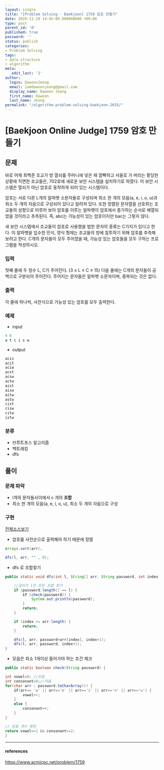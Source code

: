 ```yaml
---
layout: single
title: "[Problem Solving - Baekjoon] 1759 암호 만들기"
date: 2020-11-29 14:45:00.000000000 +09:00
type: post
parent_id: '0'
published: true
password: ''
status: publish
categories:
- Problem Solving
tags:
- data structure
- algorithm
meta:
  _edit_last: '2'
author:
  login: DawoonJeong
  email: iamdawoonjeong@gmail.com
  display_name: Dawoon Jeong
  first_name: Dawoon
  last_name: Jeong
permalink: "/algorithm-problem-solving-baekjoon-2655/"
---
```

# [Baekjoon Online Judge] 1759 암호 만들기

## 문제
바로 어제 최백준 조교가 방 열쇠를 주머니에 넣은 채 깜빡하고 서울로 가 버리는 황당한 상황에 직면한 조교들은, 702호에 새로운 보안 시스템을 설치하기로 하였다. 이 보안 시스템은 열쇠가 아닌 암호로 동작하게 되어 있는 시스템이다.

암호는 서로 다른 L개의 알파벳 소문자들로 구성되며 최소 한 개의 모음(a, e, i, o, u)과 최소 두 개의 자음으로 구성되어 있다고 알려져 있다. 또한 정렬된 문자열을 선호하는 조교들의 성향으로 미루어 보아 암호를 이루는 알파벳이 암호에서 증가하는 순서로 배열되었을 것이라고 추측된다. 즉, abc는 가능성이 있는 암호이지만 bac는 그렇지 않다.

새 보안 시스템에서 조교들이 암호로 사용했을 법한 문자의 종류는 C가지가 있다고 한다. 이 알파벳을 입수한 민식, 영식 형제는 조교들의 방에 침투하기 위해 암호를 추측해 보려고 한다. C개의 문자들이 모두 주어졌을 때, 가능성 있는 암호들을 모두 구하는 프로그램을 작성하시오.

### 입력
첫째 줄에 두 정수 L, C가 주어진다. (3 ≤ L ≤ C ≤ 15) 다음 줄에는 C개의 문자들이 공백으로 구분되어 주어진다. 주어지는 문자들은 알파벳 소문자이며, 중복되는 것은 없다.

### 출력
각 줄에 하나씩, 사전식으로 가능성 있는 암호를 모두 출력한다.

### 예제

- input

```java
4 6
a t c i s w
```

- output

```java
acis
acit
aciw
acst
acsw
actw
aist
aisw
aitw
astw
cist
cisw
citw
istw
```

### 분류
- 브루트포스 알고리즘
- 백트래킹
- dfs

## 풀이

### 문제 파악
- l개의 문자들사이에서 c 개의 **조합**
- 최소 한 개의 모음(a, e, i, o, u), 최소 두 개의 자음으로 구성

### 구현

[전체소스보기](https://github.com/iamdawoonjeong/java-datastructure-algorithm/blob/master/java-algorithm-problem-solving/src/baekjoon/problem1759/Main.java)


- 암호를 사전순으로 출력해야 하기 때문에 정렬

```java   
Arrays.sort(arr);

dfs(l, arr, "" , 0);
```

- dfs 로 조합찾기

```java
public static void dfs(int l, String[] arr, String password, int index) {

	//길이가 l인 모든 조합 찾기  
	if (password.length() == l) {
	    if (check(password)) {
	        System.out.println(password);
	    }
	    return;
	}

	if (index >= arr.length) {
	    return;
	}

	dfs(l, arr, password+arr[index], index+1);
	dfs(l, arr, password, index+1);
}
```

- 모음은 최소 1개이상 들어가야 하는 조건 체크

```java
public static boolean check(String password) {

int vowel=0; //모음
int consonant=0;//자음
for(char arr : password.toCharArray()) {
    if(arr== 'a' || arr=='e' || arr=='i' || arr=='o' || arr=='u') {
        vowel++;
    }
    else {
        consonant++;
    }
}

// 모음 갯수 확인
return vowel>=1 && consonant>=2;
}

```

---

#### references
<https://www.acmicpc.net/problem/1759>
